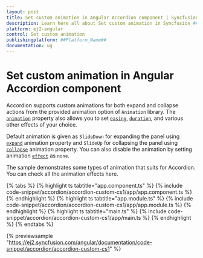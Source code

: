 ```yaml
---
layout: post
title: Set custom animation in Angular Accordion component | Syncfusion
description: Learn here all about Set custom animation in Syncfusion ##Platform_Name## Accordion component of Syncfusion Essential JS 2 and more.
platform: ej2-angular
control: Set custom animation 
publishingplatform: ##Platform_Name##
documentation: ug
---
```


# Set custom animation in Angular Accordion component

Accordion supports custom animations for both expand and collapse actions from the provided animation option of `Animation` library.
The [`animation`](https://ej2.syncfusion.com/angular/documentation/api/accordion#animation) property also allows you to set [`easing`](https://ej2.syncfusion.com/angular/documentation/api/accordion/accordionActionSettingsModel#easing),
[`duration`](https://ej2.syncfusion.com/angular/documentation/api/accordion/accordionActionSettingsModel#duration), and various other effects of your choice.

Default animation is given as `SlideDown` for expanding the panel using [`expand`](https://ej2.syncfusion.com/angular/documentation/api/accordion/accordionAnimationSettingsModel#expand)
animation property and `SlideUp` for collapsing the panel using [`collapse`](https://ej2.syncfusion.com/angular/documentation/api/accordion/accordionAnimationSettingsModel#collapse)
animation property. You can also disable the animation by setting animation
[`effect`](https://ej2.syncfusion.com/angular/documentation/api/accordion/accordionActionSettingsModel#effect) as `none`.

The sample demonstrates some types of animation that suits for Accordion. You can check all the animation effects here.

{% tabs %}
{% highlight ts tabtitle="app.component.ts" %}
{% include code-snippet/accordion/accordion-custom-cs1/app/app.component.ts %}
{% endhighlight %}
{% highlight ts tabtitle="app.module.ts" %}
{% include code-snippet/accordion/accordion-custom-cs1/app/app.module.ts %}
{% endhighlight %}
{% highlight ts tabtitle="main.ts" %}
{% include code-snippet/accordion/accordion-custom-cs1/app/main.ts %}
{% endhighlight %}
{% endtabs %}
  
{% previewsample "https://ej2.syncfusion.com/angular/documentation/code-snippet/accordion/accordion-custom-cs1" %}